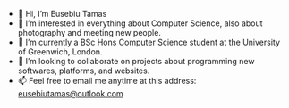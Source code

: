 - 👋 Hi, I’m Eusebiu Tamas
- 👀 I’m interested in everything about Computer Science, also about photography and meeting new people.
- 🌱 I’m currently a BSc Hons Computer Science student at the University of Greenwich, London.
- 💞️ I’m looking to collaborate on projects about programming new softwares, platforms, and websites.
- 📫 Feel free to email me anytime at this address: eusebiutamas@outlook.com

<!---
et1992s/et1992s is a ✨ special ✨ repository because its `README.md` (this file) appears on your GitHub profile.
You can click the Preview link to take a look at your changes.
--->
